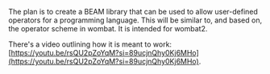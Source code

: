 The plan is to create a BEAM library that can be used to allow user-defined operators for a programming language. This will be similar to, and based on, the operator scheme in wombat. It is intended for wombat2.

There's a video outlining how it is meant to work: [https://youtu.be/rsQU2pZoYqM?si=89ucjnQhy0Kj6MHo](https://youtu.be/rsQU2pZoYqM?si=89ucjnQhy0Kj6MHo). 
